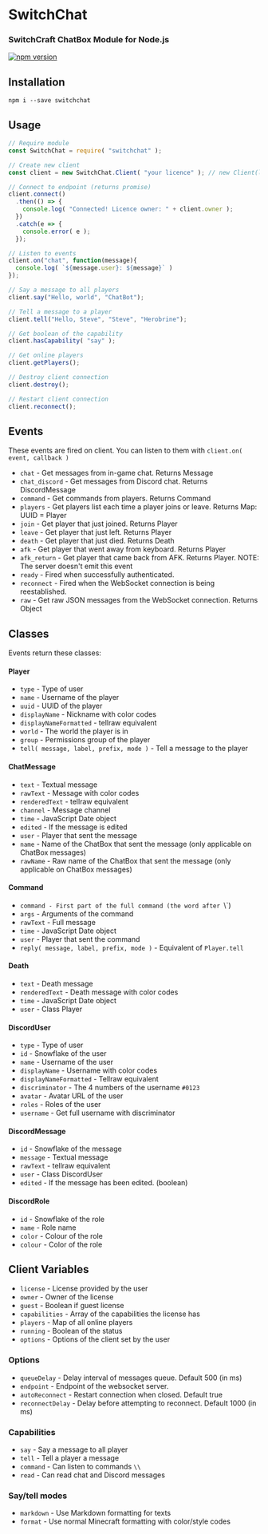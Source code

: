 # SwitchChat
### SwitchCraft ChatBox Module for Node.js

[![npm version](https://badge.fury.io/js/switchchat.svg)](https://www.npmjs.org/package/switchchat)

## Installation

```
npm i --save switchchat
```

## Usage
```js
// Require module
const SwitchChat = require( "switchchat" );

// Create new client
const client = new SwitchChat.Client( "your licence" ); // new Client(license key, options) 

// Connect to endpoint (returns promise)
client.connect()
  .then(() => {
    console.log( "Connected! Licence owner: " + client.owner );
  })
  .catch(e => {
    console.error( e );
  });

// Listen to events
client.on("chat", function(message){
  console.log( `${message.user}: ${message}` )
});

// Say a message to all players
client.say("Hello, world", "ChatBot");

// Tell a message to a player
client.tell("Hello, Steve", "Steve", "Herobrine");

// Get boolean of the capability
client.hasCapability( "say" );

// Get online players
client.getPlayers();

// Destroy client connection
client.destroy();

// Restart client connection
client.reconnect();
```

## Events
These events are fired on client. You can listen to them with `client.on( event, callback )`
* `chat` - Get messages from in-game chat. Returns Message
* `chat_discord` - Get messages from Discord chat. Returns DiscordMessage
* `command` - Get commands from players. Returns Command
* `players` - Get players list each time a player joins or leave. Returns Map: UUID = Player
* `join` - Get player that just joined. Returns Player
* `leave` - Get player that just left. Returns Player
* `death` - Get player that just died. Returns Death
* `afk` - Get player that went away from keyboard. Returns Player
* `afk_return` - Get player that came back from AFK. Returns Player. NOTE: The server doesn't emit this event
* `ready` - Fired when successfully authenticated.
* `reconnect` - Fired when the WebSocket connection is being reestablished.
* `raw` - Get raw JSON messages from the WebSocket connection. Returns Object

## Classes
Events return these classes:

#### Player
* `type` - Type of user
* `name` - Username of the player
* `uuid` - UUID of the player
* `displayName` - Nickname with color codes
* `displayNameFormatted` - tellraw equivalent
* `world` - The world the player is in
* `group` - Permissions group of the player
* `tell( message, label, prefix, mode )` - Tell a message to the player

#### ChatMessage
* `text` - Textual message
* `rawText` - Message with color codes
* `renderedText` - tellraw equivalent
* `channel` - Message channel
* `time` - JavaScript Date object
* `edited` - If the message is edited
* `user` - Player that sent the message
* `name` - Name of the ChatBox that sent the message (only applicable on ChatBox messages)
* `rawName` - Raw name of the ChatBox that sent the message (only applicable on ChatBox messages)

#### Command
* `command - First part of the full command (the word after `\\`)
* `args` - Arguments of the command
* `rawText` - Full message
* `time` - JavaScript Date object
* `user` - Player that sent the command 
* `reply( message, label, prefix, mode )` - Equivalent of `Player.tell`

#### Death
* `text` - Death message
* `renderedText` - Death message with color codes
* `time` - JavaScript Date object
* `user` - Class Player

#### DiscordUser
* `type` - Type of user
* `id` - Snowflake of the user
* `name` - Username of the user
* `displayName` - Username with color codes
* `displayNameFormatted` - Tellraw equivalent
* `discriminator` - The 4 numbers of the username `#0123`
* `avatar` - Avatar URL of the user
* `roles` - Roles of the user
* `username` - Get full username with discriminator

#### DiscordMessage
* `id` - Snowflake of the message
* `message` - Textual message
* `rawText` - tellraw equivalent
* `user` - Class DiscordUser
* `edited` - If the message has been edited. (boolean)

#### DiscordRole
* `id` - Snowflake of the role
* `name` - Role name
* `color` - Colour of the role
* `colour` - Color of the role

## Client Variables
* `license` - License provided by the user
* `owner` - Owner of the license
* `guest` - Boolean if guest license
* `capabilities` - Array of the capabilities the license has
* `players` - Map of all online players
* `running` - Boolean of the status
* `options` - Options of the client set by the user

### Options
* `queueDelay` - Delay interval of messages queue. Default 500 (in ms)
* `endpoint` - Endpoint of the websocket server.
* `autoReconnect` - Restart connection when closed. Default true
* `reconnectDelay` - Delay before attempting to reconnect. Default 1000 (in ms)

### Capabilities
* `say` - Say a message to all player
* `tell` - Tell a player a message
* `command` - Can listen to commands `\\`
* `read` - Can read chat and Discord messages

### Say/tell modes
* `markdown` - Use Markdown formatting for texts
* `format` - Use normal Minecraft formatting with color/style codes
